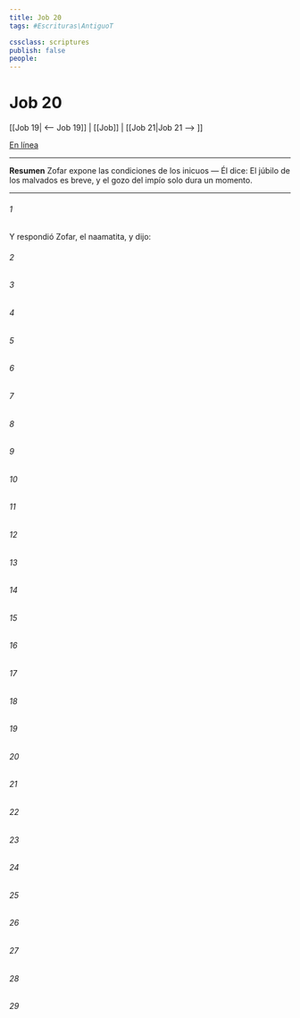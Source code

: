 ```yaml
---
title: Job 20
tags: #Escrituras\AntiguoT

cssclass: scriptures
publish: false
people:
---
```


# Job 20
[[Job 19| <-- Job 19]] | [[Job]] | [[Job 21|Job 21 --> ]]

[En línea](https://churchofjesuschrist.org/study/scriptures/ot/job/20?lang=spa)

---
__Resumen__
Zofar expone las condiciones de los inicuos — Él dice: El júbilo de los malvados es breve, y el gozo del impío solo dura un momento.

---
###### 1 
Y respondió Zofar, el naamatita, y dijo:

###### 2 


###### 3 


###### 4 


###### 5 


###### 6 


###### 7 


###### 8 


###### 9 


###### 10 


###### 11 


###### 12 


###### 13 


###### 14 


###### 15 


###### 16 


###### 17 


###### 18 


###### 19 


###### 20 


###### 21 


###### 22 


###### 23 


###### 24 


###### 25 


###### 26 


###### 27 


###### 28 


###### 29 


